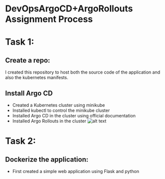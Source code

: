# DevOpsArgoCD+ArgoRollouts Assignment Process
# Task 1:
## Create a repo:
I created this repository to host both the source code of the application and also the kubernetes manifests.
## Install Argo CD
- Created a Kubernetes cluster using minikube
- Installed kubectl to control the minikube cluster
- Installed Argo CD in the cluster using official documentation
- Installed Argo Rollouts in the cluster 
![alt text](https://github.com/TejaJanakiRam/DevOpsArgoCD/blob/main/argocd.png?raw=true)
# Task 2:
## Dockerize the application:
- First created a simple web application using Flask and python
